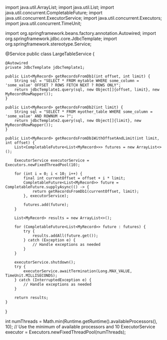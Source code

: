 import java.util.ArrayList;
import java.util.List;
import java.util.concurrent.CompletableFuture;
import java.util.concurrent.ExecutorService;
import java.util.concurrent.Executors;
import java.util.concurrent.TimeUnit;

import org.springframework.beans.factory.annotation.Autowired;
import org.springframework.jdbc.core.JdbcTemplate;
import org.springframework.stereotype.Service;

@Service
public class LargeTableService {

    @Autowired
    private JdbcTemplate jdbcTemplate1;

    public List<MyRecord> getRecordsFromDb1(int offset, int limit) {
        String sql = "SELECT * FROM mytable WHERE some_column = 'some_value' OFFSET ? ROWS FETCH NEXT ? ROWS ONLY";
        return jdbcTemplate1.query(sql, new Object[]{offset, limit}, new MyRecordRowMapper());
    }

    public List<MyRecord> getRecordsFromDb2(int limit) {
        String sql = "SELECT * FROM myother_table WHERE some_column = 'some_value' AND ROWNUM <= ?";
        return jdbcTemplate2.query(sql, new Object[]{limit}, new MyRecordRowMapper());
    }

    public List<MyRecord> getRecordsFromDb1WithOffsetAndLimit(int limit, int offset) {
        List<CompletableFuture<List<MyRecord>>> futures = new ArrayList<>();

        ExecutorService executorService = Executors.newFixedThreadPool(10);

        for (int i = 0; i < 10; i++) {
            final int currentOffset = offset + i * limit;
            CompletableFuture<List<MyRecord>> future = CompletableFuture.supplyAsync(() -> {
                return getRecordsFromDb1(currentOffset, limit);
            }, executorService);

            futures.add(future);
        }

        List<MyRecord> results = new ArrayList<>();

        for (CompletableFuture<List<MyRecord>> future : futures) {
            try {
                results.addAll(future.get());
            } catch (Exception e) {
                // Handle exceptions as needed
            }
        }

        executorService.shutdown();
        try {
            executorService.awaitTermination(Long.MAX_VALUE, TimeUnit.MILLISECONDS);
        } catch (InterruptedException e) {
            // Handle exceptions as needed
        }

        return results;
    }
}





int numThreads = Math.min(Runtime.getRuntime().availableProcessors(), 10); // Use the minimum of available processors and 10
ExecutorService executor = Executors.newFixedThreadPool(numThreads);
